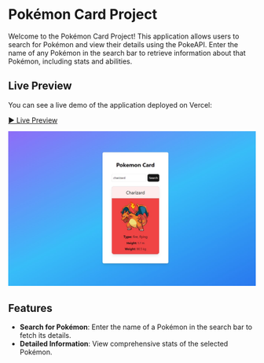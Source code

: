 # Pokémon Card Project

Welcome to the Pokémon Card Project! This application allows users to search for Pokémon and view their details using the PokeAPI. Enter the name of any Pokémon in the search bar to retrieve information about that Pokémon, including stats and abilities.

## Live Preview

You can see a live demo of the application deployed on Vercel:

[▶️ Live Preview](https://pokemoncard-stats.vercel.app/)

![Preview Image](https://raw.githubusercontent.com/Prathamesh0222/cohort-journey/main/Assignments/Pokemon-Card/public/preview.jpg)

## Features

- **Search for Pokémon**: Enter the name of a Pokémon in the search bar to fetch its details.
- **Detailed Information**: View comprehensive stats of the selected Pokémon.

